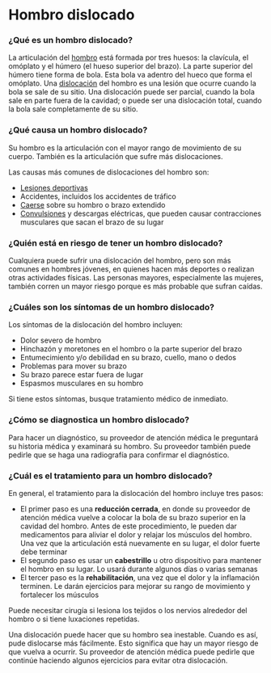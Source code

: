 Hombro dislocado
================


### ¿Qué es un hombro dislocado?


La articulación del [hombro](https://medlineplus.gov/spanish/shoulderinjuriesanddisorders.html) está formada por tres huesos: la clavícula, el omóplato y el húmero (el hueso superior del brazo). La parte superior del húmero tiene forma de bola. Esta bola va adentro del hueco que forma el omóplato. Una [dislocación](https://medlineplus.gov/spanish/dislocations.html) del hombro es una lesión que ocurre cuando la bola se sale de su sitio. Una dislocación puede ser parcial, cuando la bola sale en parte fuera de la cavidad; o puede ser una dislocación total, cuando la bola sale completamente de su sitio.


### ¿Qué causa un hombro dislocado?


Su hombro es la articulación con el mayor rango de movimiento de su cuerpo. También es la articulación que sufre más dislocaciones.


Las causas más comunes de dislocaciones del hombro son:


* [Lesiones deportivas](https://medlineplus.gov/spanish/sportsinjuries.html)
* Accidentes, incluidos los accidentes de tráfico
* [Caerse](https://medlineplus.gov/spanish/falls.html) sobre su hombro o brazo extendido
* [Convulsiones](https://medlineplus.gov/spanish/seizures.html) y descargas eléctricas, que pueden causar contracciones musculares que sacan el brazo de su lugar


### ¿Quién está en riesgo de tener un hombro dislocado?


Cualquiera puede sufrir una dislocación del hombro, pero son más comunes en hombres jóvenes, en quienes hacen más deportes o realizan otras actividades físicas. Las personas mayores, especialmente las mujeres, también corren un mayor riesgo porque es más probable que sufran caídas.


### ¿Cuáles son los síntomas de un hombro dislocado?


Los síntomas de la dislocación del hombro incluyen:


* Dolor severo de hombro
* Hinchazón y moretones en el hombro o la parte superior del brazo
* Entumecimiento y/o debilidad en su brazo, cuello, mano o dedos
* Problemas para mover su brazo
* Su brazo parece estar fuera de lugar
* Espasmos musculares en su hombro


Si tiene estos síntomas, busque tratamiento médico de inmediato.


### ¿Cómo se diagnostica un hombro dislocado?


Para hacer un diagnóstico, su proveedor de atención médica le preguntará su historia médica y examinará su hombro. Su proveedor también puede pedirle que se haga una radiografía para confirmar el diagnóstico.


### ¿Cuál es el tratamiento para un hombro dislocado?


En general, el tratamiento para la dislocación del hombro incluye tres pasos:


* El primer paso es una **reducción cerrada**, en donde su proveedor de atención médica vuelve a colocar la bola de su brazo superior en la cavidad del hombro. Antes de este procedimiento, le pueden dar medicamentos para aliviar el dolor y relajar los músculos del hombro. Una vez que la articulación está nuevamente en su lugar, el dolor fuerte debe terminar
* El segundo paso es usar un **cabestrillo** u otro dispositivo para mantener el hombro en su lugar. Lo usará durante algunos días o varias semanas
* El tercer paso es la **rehabilitación**, una vez que el dolor y la inflamación terminen. Le darán ejercicios para mejorar su rango de movimiento y fortalecer los músculos


Puede necesitar cirugía si lesiona los tejidos o los nervios alrededor del hombro o si tiene luxaciones repetidas.


Una dislocación puede hacer que su hombro sea inestable. Cuando es así, pude dislocarse más fácilmente. Esto significa que hay un mayor riesgo de que vuelva a ocurrir. Su proveedor de atención médica puede pedirle que continúe haciendo algunos ejercicios para evitar otra dislocación.

